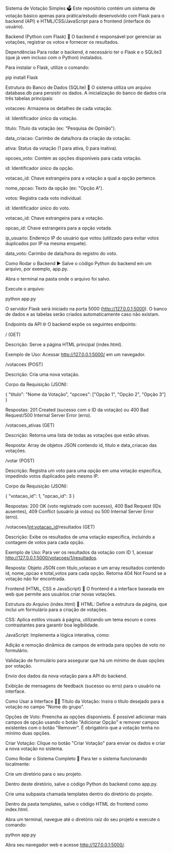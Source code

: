 Sistema de Votação Simples 🗳️
Este repositório contém um sistema de votação básico apenas para prática/estudo desenvolvido com Flask para o backend (API) e HTML/CSS/JavaScript para o frontend (interface do usuário).

Backend (Python com Flask) 🐍
O backend é responsável por gerenciar as votações, registrar os votos e fornecer os resultados.

Dependências
Para rodar o backend, é necessário ter o Flask e o SQLite3 (que já vem incluso com o Python) instalados.

Para instalar o Flask, utilize o comando:

pip install Flask

Estrutura do Banco de Dados (SQLite) 💾
O sistema utiliza um arquivo database.db para persistir os dados. A inicialização do banco de dados cria três tabelas principais:

votacoes: Armazena os detalhes de cada votação.

id: Identificador único da votação.

titulo: Título da votação (ex: "Pesquisa de Opinião").

data_criacao: Carimbo de data/hora da criação da votação.

ativa: Status da votação (1 para ativa, 0 para inativa).

opcoes_voto: Contém as opções disponíveis para cada votação.

id: Identificador único da opção.

votacao_id: Chave estrangeira para a votação a qual a opção pertence.

nome_opcao: Texto da opção (ex: "Opção A").

votos: Registra cada voto individual.

id: Identificador único do voto.

votacao_id: Chave estrangeira para a votação.

opcao_id: Chave estrangeira para a opção votada.

ip_usuario: Endereço IP do usuário que votou (utilizado para evitar votos duplicados por IP na mesma enquete).

data_voto: Carimbo de data/hora do registro do voto.

Como Rodar o Backend ▶️
Salve o código Python do backend em um arquivo, por exemplo, app.py.

Abra o terminal na pasta onde o arquivo foi salvo.

Execute o arquivo:

python app.py

O servidor Flask será iniciado na porta 5000 (http://127.0.0.1:5000). O banco de dados e as tabelas serão criados automaticamente caso não existam.

Endpoints da API 🌐
O backend expõe os seguintes endpoints:

/ (GET)

Descrição: Serve a página HTML principal (index.html).

Exemplo de Uso: Acessar http://127.0.0.1:5000/ em um navegador.

/votacoes (POST)

Descrição: Cria uma nova votação.

Corpo da Requisição (JSON):

{
    "titulo": "Nome da Votação",
    "opcoes": ["Opção 1", "Opção 2", "Opção 3"]
}

Respostas: 201 Created (sucesso com o ID da votação) ou 400 Bad Request/500 Internal Server Error (erro).

/votacoes_ativas (GET)

Descrição: Retorna uma lista de todas as votações que estão ativas.

Resposta: Array de objetos JSON contendo id, titulo e data_criacao das votações.

/votar (POST)

Descrição: Registra um voto para uma opção em uma votação específica, impedindo votos duplicados pelo mesmo IP.

Corpo da Requisição (JSON):

{
    "votacao_id": 1,
    "opcao_id": 3
}

Respostas: 200 OK (voto registrado com sucesso), 400 Bad Request (IDs ausentes), 409 Conflict (usuário já votou) ou 500 Internal Server Error (erro).

/votacoes/<int:votacao_id>/resultados (GET)

Descrição: Exibe os resultados de uma votação específica, incluindo a contagem de votos para cada opção.

Exemplo de Uso: Para ver os resultados da votação com ID 1, acessar http://127.0.0.1:5000/votacoes/1/resultados.

Resposta: Objeto JSON com titulo_votacao e um array resultados contendo id, nome_opcao e total_votos para cada opção. Retorna 404 Not Found se a votação não for encontrada.

Frontend (HTML, CSS e JavaScript) 🎨
O frontend é a interface baseada em web que permite aos usuários criar novas votações.

Estrutura do Arquivo (index.html) 📄
HTML: Define a estrutura da página, que inclui um formulário para a criação de votações.

CSS: Aplica estilos visuais à página, utilizando um tema escuro e cores contrastantes para garantir boa legibilidade.

JavaScript: Implementa a lógica interativa, como:

Adição e remoção dinâmica de campos de entrada para opções de voto no formulário.

Validação de formulário para assegurar que há um mínimo de duas opções por votação.

Envio dos dados da nova votação para a API do backend.

Exibição de mensagens de feedback (sucesso ou erro) para o usuário na interface.

Como Usar a Interface 🧑‍💻
Título da Votação: Insira o título desejado para a votação no campo "Nome do grupo".

Opções de Voto: Preencha as opções disponíveis. É possível adicionar mais campos de opção usando o botão "Adicionar Opção" e remover campos existentes com o botão "Remover". É obrigatório que a votação tenha no mínimo duas opções.

Criar Votação: Clique no botão "Criar Votação" para enviar os dados e criar a nova votação no sistema.

Como Rodar o Sistema Completo 🚀
Para ter o sistema funcionando localmente:

Crie um diretório para o seu projeto.

Dentro deste diretório, salve o código Python do backend como app.py.

Crie uma subpasta chamada templates dentro do diretório do projeto.

Dentro da pasta templates, salve o código HTML do frontend como index.html.

Abra um terminal, navegue até o diretório raiz do seu projeto e execute o comando:

python app.py

Abra seu navegador web e acesse http://127.0.0.1:5000/.
